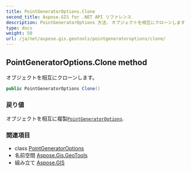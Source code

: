 ```yaml
---
title: PointGeneratorOptions.Clone
second_title: Aspose.GIS for .NET API リファレンス
description: PointGeneratorOptions 方法. オブジェクトを相互にクローンします
type: docs
weight: 50
url: /ja/net/aspose.gis.geotools/pointgeneratoroptions/clone/
---
```

## PointGeneratorOptions.Clone method

オブジェクトを相互にクローンします。

```csharp
public PointGeneratorOptions Clone()
```

### 戻り値

オブジェクトを相互に複製[`PointGeneratorOptions`](../).

### 関連項目

* class [PointGeneratorOptions](../)
* 名前空間 [Aspose.Gis.GeoTools](../../pointgeneratoroptions/)
* 組み立て [Aspose.GIS](../../../)


